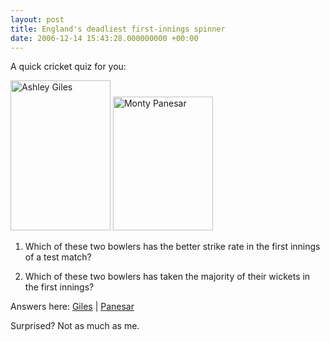 ```yaml
---
layout: post
title: England's deadliest first-innings spinner
date: 2006-12-14 15:43:28.000000000 +00:00
---
```

A quick cricket quiz for you:

<img border="0" width="160" src="https://content-uk.cricinfo.com/inline/content/image/217549.html?alt=1" alt="Ashley Giles" height="240" style="width:160px;height:240px;" /> <img border="0" width="160" src="https://content-uk.cricinfo.com/inline/content/image/233627.html?alt=1" alt="Monty Panesar" height="214" style="width:160px;height:214px;" />

1. Which of these two bowlers has the better strike rate in the first innings of a test match?

2. Which of these two bowlers has taken the majority of their wickets in the first innings?

Answers here: <a target="_blank" href="https://stats.cricinfo.com/guru?sdb=player;playerid=4279;class=testplayer;filter=basic;team=0;opposition=0;notopposition=0;season=0;homeaway=0;continent=0;country=0;notcountry=0;groundid=0;startdefault=1998-07-02;start=1998-07-02;enddefault=2006-12-05;end=2006-12-05;tourneyid=0;finals=0;daynight=0;toss=0;scheduledovers=0;scheduleddays=0;innings=12;result=0;followon=0;seriesresult=0;captain=0;keeper=0;dnp=0;recent=;runslow=;runshigh=;batposition=0;dismissal=0;viewtype=bow_match;bowposition=0;ballslow=;ballshigh=;bpof=0;overslow=;overshigh=;conclow=;conchigh=;wicketslow=;wicketshigh=;dismissalslow=;dismissalshigh=;caughtlow=;caughthigh=;caughttype=0;stumpedlow=;stumpedhigh=;csearch=;submit=1;.cgifields=viewtype" title="Ashley Giles first innings stats">Giles</a> | <a target="_blank" href="https://stats.cricinfo.com/guru?sdb=player;playerid=10782;class=testplayer;filter=basic;team=0;opposition=0;notopposition=0;season=0;homeaway=0;continent=0;country=0;notcountry=0;groundid=0;startdefault=2006-03-01;start=2006-03-01;enddefault=2006-08-20;end=2006-08-20;tourneyid=0;finals=0;daynight=0;toss=0;scheduledovers=0;scheduleddays=0;innings=12;result=0;followon=0;seriesresult=0;captain=0;keeper=0;dnp=0;recent=;runslow=;runshigh=;batposition=0;dismissal=0;viewtype=bow_match;bowposition=0;ballslow=;ballshigh=;bpof=0;overslow=;overshigh=;conclow=;conchigh=;wicketslow=;wicketshigh=;dismissalslow=;dismissalshigh=;caughtlow=;caughthigh=;caughttype=0;stumpedlow=;stumpedhigh=;csearch=;submit=1;.cgifields=viewtype" title="Monty Panesar first innings stats">Panesar</a>

Surprised? Not as much as me.
